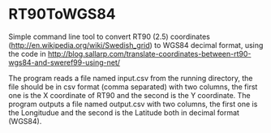 # RT90ToWGS84
Simple command line tool to convert RT90 (2.5) coordinates (http://en.wikipedia.org/wiki/Swedish_grid) to WGS84 decimal format, using the code in http://blog.sallarp.com/translate-coordinates-between-rt90-wgs84-and-sweref99-using-net/

The program reads a file named input.csv from the running directory, the file should be in csv format (comma separated) with two columns, the first one is the X coordinate of RT90 and the second is the Y coordinate.
The program outputs a file named output.csv with two columns, the first one is the Longitudue and the second is the Latitude both in decimal format (WGS84).
